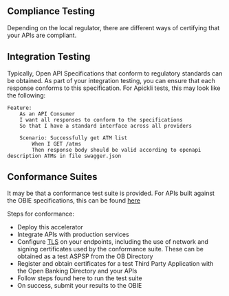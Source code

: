 Compliance Testing
---

Depending on the local regulator, there are different ways of certifying that your APIs are compliant.

Integration Testing
---
Typically, Open API Specifications that conform to regulatory standards can be obtained. As part of your integration testing, you can ensure that each response conforms to this specification. For Apickli tests, this may look like the following:

```cucumber
Feature: 
	As an API Consumer
	I want all responses to conform to the specifications
	So that I have a standard interface across all providers

	Scenario: Successfully get ATM list
		When I GET /atms
		Then response body should be valid according to openapi description ATMs in file swagger.json
```

Conformance Suites
---

It may be that a conformance test suite is provided. For APIs built against the OBIE specifications, this can be found [here](https://fintechlabs-fapi-conformance-suite.fintechlabs.io/)

Steps for conformance:
- Deploy this accelerator
- Integrate APIs with production services
- Configure [TLS](https://docs.apigee.com/api-platform/system-administration/configuring-ssl-cloud-based-edge-installation.html) on your endpoints, including the use of network and signing certificates used by the conformance suite. These can be obtained as a test ASPSP from the OB Directory
- Register and obtain certificates for a test Third Party Application with the Open Banking Directory and your APIs
- Follow steps found here to run the test suite
- On success, submit your results to the OBIE
